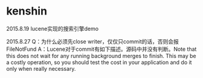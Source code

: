 # kenshin

2015.8.19
lucene实现的搜索引擎demo

2015.8.27
Q：为什么必须先close writer，仅仅只commit的话，否则会报FileNotFund
A：Lucene对于commit有如下描述。源码中并没有判断。Note that this does not wait for any
running background merges to finish. This may be a costly operation, so
you should test the cost in your application and do it only when really
necessary.
